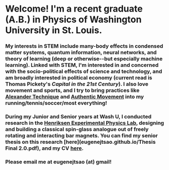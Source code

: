 # Welcome! I'm a recent graduate (A.B.) in Physics of Washington University in St. Louis.
### My interests in STEM include many-body effects in condensed matter systems, quantum information, neural networks, and theory of learning (deep or otherwise--but especially machine learning). Linked with STEM, I'm interested in and concerned with the socio-political effects of science and technology, and am broadly interested in political economy (current read is Thomas Pickety's _Capital in the 21st Century_). I also love movement and sports, and I try to bring practices like [Alexander Technique](https://en.wikipedia.org/wiki/Alexander_technique) and [Authentic Movement](https://en.wikipedia.org/wiki/Authentic_Movement) into my running/tennis/soccer/most everything!
### During my Junior and Senior years at Wash U, I conducted research in the [Henriksen Experimental Physics Lab](http://physics.wustl.edu/henriksen/), designing and building a classical spin-glass analogue out of freely rotating and interacting bar magnets. You can find my senior thesis on this research [here](eugenejtsao.github.io/Thesis Final 2.0.pdf), and my CV [here](eugenejtsao.github.io/WebCV_6:16:17.pdf).
### Please email me at eugenejtsao (at) gmail!
